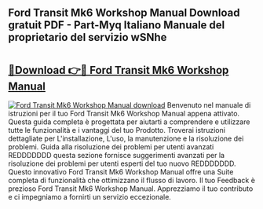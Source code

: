 ## Ford Transit Mk6 Workshop Manual Download gratuit PDF - Part-Myq Italiano Manuale del proprietario del servizio wSNhe

# <h2><a href="http://dfglf7n.blite.top/?on=Ford+Transit+Mk6+Workshop+Manual">🔗Download 👉🔴 Ford Transit Mk6 Workshop Manual</a></h2>

[![Ford Transit Mk6 Workshop Manual download](https://i.imgur.com/lujVjoI.png)](http://dfglf7n.blite.top/?on=Ford+Transit+Mk6+Workshop+Manual)
Benvenuto nel manuale di istruzioni per il tuo Ford Transit Mk6 Workshop Manual appena attivato. Questa guida completa è progettata per aiutarti a comprendere e utilizzare tutte le funzionalità e i vantaggi del tuo Prodotto. Troverai istruzioni dettagliate per L'installazione, L'uso, la manutenzione e la risoluzione dei problemi. Guida alla risoluzione dei problemi per utenti avanzati REDDDDDDD questa sezione fornisce suggerimenti avanzati per la risoluzione dei problemi per utenti esperti del tuo nuovo REDDDDDDD. Questo innovativo Ford Transit Mk6 Workshop Manual offre una Suite completa di funzionalità che ottimizzano il flusso di lavoro. Il tuo Feedback è prezioso Ford Transit Mk6 Workshop Manual. Apprezziamo il tuo contributo e ci impegniamo a fornirti un servizio eccezionale.
